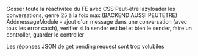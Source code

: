 Gosser toute la réactivitée du FE avec CSS
Peut-être lazyloader les conversations, genre 25 à la foix max (BACKEND AUSSI PEUTETRE)
AddmessageModule - ajout d'un message dans une conversation (avec tous les error catch), verifier si la sender est bel et bien le sender, faire un controller, guarder le controller


Les réponses JSON de get pending request sont trop volubiles